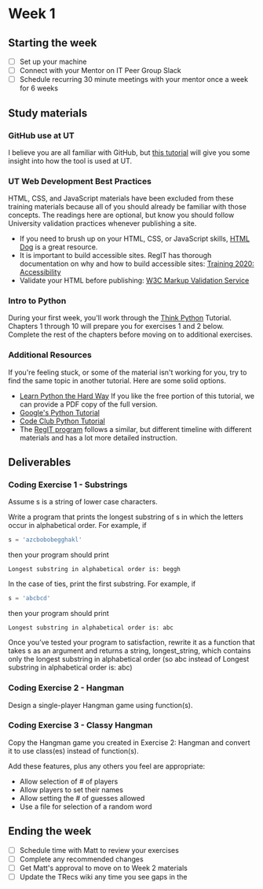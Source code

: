# Week 1

## Starting the week
- [ ] Set up your machine
- [ ] Connect with your Mentor on IT Peer Group Slack
- [ ] Schedule recurring 30 minute meetings with your mentor once a week for 6 weeks

## Study materials
### GitHub use at UT
I believe you are all familiar with GitHub, but [this tutorial](https://github.austin.utexas.edu/asmp-delta/afraid-to-commit) will give you some insight into how the tool is used at UT.

### UT Web Development Best Practices
HTML, CSS, and JavaScript materials have been excluded from these training materials because all of you should already be familiar with those concepts. The readings here are optional, but know you should follow University validation practices whenever publishing a site.
- If you need to brush up on your HTML, CSS, or JavaScript skills, [HTML Dog](http://htmldog.com/) is a great resource.
- It is important to build accessible sites. RegIT has thorough documentation on why and how to build accessible sites: [Training 2020: Accessibility](https://wikis.utexas.edu/display/training2020/Accessibility)
- Validate your HTML before publishing: [W3C Markup Validation Service](http://validator.w3.org/)

### Intro to Python
During your first week, you'll work through the [Think Python](https://interactivepython.org/courselib/static/thinkcspy/index.html) Tutorial. Chapters 1 through 10 will prepare you for exercises 1 and 2 below. Complete the rest of the chapters before moving on to additional exercises.

### Additional Resources
If you're feeling stuck, or some of the material isn't working for you, try to find the same topic in another tutorial. Here are some solid options.
- [Learn Python the Hard Way](https://learnpythonthehardway.org/python3/) If you like the free portion of this tutorial, we can provide a PDF copy of the full version.
- [Google's Python Tutorial](https://developers.google.com/edu/python/)
- [Code Club Python Tutorial](https://codeclubprojects.org/en-GB/python/)
- The [RegIT program](https://wikis.utexas.edu/display/training2020/7.+Python%3A+Syntax+and+Concepts) follows a similar, but different timeline with different materials and has a lot more detailed instruction.

## Deliverables
### Coding Exercise 1 - Substrings
Assume s is a string of lower case characters.

Write a program that prints the longest substring of s in which the letters occur in alphabetical order. For example, if
```python
s = 'azcbobobegghakl'
```
then your program should print
```
Longest substring in alphabetical order is: beggh
```
In the case of ties, print the first substring. For example, if
```python
s = 'abcbcd'
```
then your program should print
```
Longest substring in alphabetical order is: abc
```
Once you’ve tested your program to satisfaction, rewrite it as a function that takes s as an argument and returns a string, longest_string, which contains only the longest substring in alphabetical order (so abc instead of Longest substring in alphabetical order is: abc)

### Coding Exercise 2 - Hangman
Design a single-player Hangman game using function(s).

### Coding Exercise 3 - Classy Hangman
Copy the Hangman game you created in Exercise 2: Hangman and convert it to use class(es) instead of function(s).

Add these features, plus any others you feel are appropriate:

- Allow selection of # of players
- Allow players to set their names
- Allow setting the # of guesses allowed
- Use a file for selection of a random word

## Ending the week
- [ ] Schedule time with Matt to review your exercises
- [ ] Complete any recommended changes
- [ ] Get Matt's approval to move on to Week 2 materials
- [ ] Update the TRecs wiki any time you see gaps in the 

